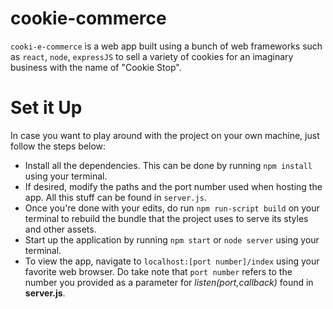 # cookie-commerce
`cooki-e-commerce` is a web app built using a bunch of web frameworks such as `react`, `node`, `expressJS` to sell a variety of cookies for an imaginary business with the name of "Cookie Stop".

# Set it Up
In case you want to play around with the project on your own machine, just follow the steps below:
* Install all the dependencies. This can be done by running `npm install` using your terminal.
* If desired, modify the paths and the port number used when hosting the app. All this stuff can be found in `server.js`.
* Once you're done with your edits, do run `npm run-script build` on your terminal to rebuild the bundle that the project uses to serve its styles and other assets.
* Start up the application by running `npm start` or `node server` using your terminal.
* To view the app, navigate to `localhost:[port number]/index` using your favorite web browser. Do take note that `port number` refers to the number you provided as a parameter for _listen(port,callback)_ found in __server.js__.
